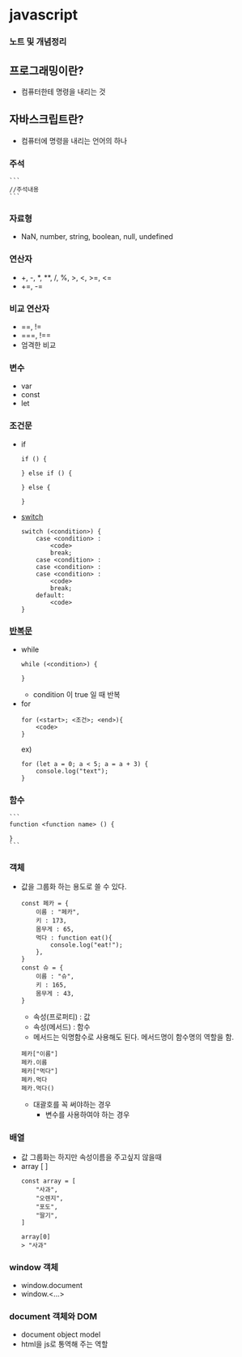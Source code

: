 # javascript
### 노트 및 개념정리   
## 프로그래밍이란?
- 컴퓨터한테 명령을 내리는 것
## 자바스크립트란?
- 컴퓨터에 명령을 내리는 언어의 하나  
### 주석
    ```
    //주석내용
    ```
### 자료형
- NaN, number, string, boolean, null, undefined
### 연산자
- +, -, *, **, /, %, >, <, >=, <=
- +=, -=
### 비교 연산자
- ==, !=
- ===, !==
- 엄격한 비교   
### 변수
- var
- const
- let
### 조건문
- if
    ```
    if () {

    } else if () {

    } else {

    }
    ```
- [switch](https://developer.mozilla.org/ko/docs/Web/JavaScript/Reference/Statements/switch)
    ```
    switch (<condition>) {
        case <condition> :
            <code>
            break;
        case <condition> :
        case <condition> :
        case <condition> :
            <code>
            break;
        default:
            <code>
    }
    ```
### [반복문](https://developer.mozilla.org/ko/docs/Web/JavaScript/Guide/Loops_and_iteration)
- while
    ```
    while (<condition>) {

    }
    ```
    - condition 이 true 일 때 반복
- for 
    ```
    for (<start>; <조건>; <end>){
        <code>
    }
    ```
    ex)
    ```
    for (let a = 0; a < 5; a = a + 3) {
        console.log("text");
    }
    ```
### 함수
    ```
    function <function name> () {

    }
    ```   
### 객체
- 값을 그룹화 하는 용도로 쓸 수 있다.
    ```
    const 페카 = {
        이름 : "페카",
        키 : 173,
        몸무게 : 65,
        먹다 : function eat(){
            console.log("eat!");
        },
    }
    const 슈 = {
        이름 : "슈",
        키 : 165,
        몸무게 : 43,
    }
    ```
    - 속성(프로퍼티) : 값
    - 속성(메서드) : 함수
    - 메서드는 익명함수로 사용해도 된다. 메서드명이 함수명의 역할을 함.
    ```
    페카["이름"]
    페카.이름
    페카["먹다"]
    페카.먹다
    페카.먹다()
    ```
    - 대괄호를 꼭 써야하는 경우
        - 변수를 사용하여야 하는 경우
### 배열
- 값 그룹화는 하지만 속성이름을 주고싶지 않을때
- array [ ]
    ```
    const array = [
        "사과", 
        "오렌지", 
        "포도", 
        "딸기",
    ]
    ```
    ```
    array[0]
    > "사과"
    ```
### window 객체
- window.document
- window.<...>
### document 객체와 DOM
- document object model
- html을 js로 통역해 주는 역할